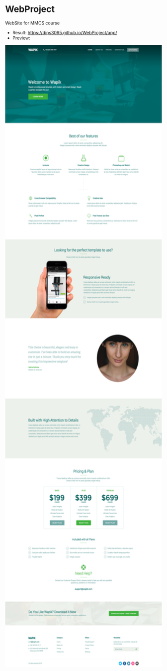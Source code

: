 # WebProject
WebSite for MMCS course
  * Result: https://dips3095.github.io/WebProject/app/
  * Preview: 
<img src="https://github.com/dips3095/WebProject/blob/master/Home.png" height="2000">
